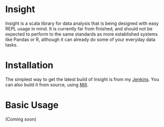# Insight
Insight is a scala library for data analysis that is being designed with
easy REPL usage in mind.
It is currently far from finished, and should not be expected to perform to the
same standards as more established systems like Pandas or R, although it can
already do some of your everyday data tasks.

# Installation
The simplest way to get the latest build of Insight is from my [Jenkins](http://jenkins.seitzal.eu/Insight/).
You can also build it from source, using [Mill](http://github.com/lihaoyi/Mill).

# Basic Usage
(Coming soon)